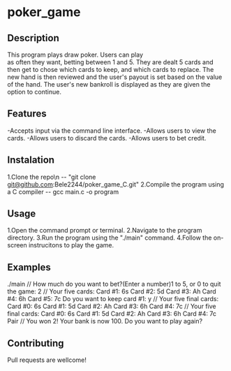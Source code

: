 # poker_game

## Description
  This program plays draw poker. Users can play  
  as often they want, betting between 1 and 5. They
  are dealt 5 cards and then get to chose which cards to keep,
  and which cards to replace. The new hand is then reviewed and the 
  user's payout is set based on the value of the hand. The user's new
  bankroll is displayed as they are given the option to continue.

## Features
-Accepts input via the command line interface.
-Allows users to view the cards.
-Allows users to discard the cards.
-Allows users to bet credit. 


## Instalation
1.Clone the repo\n
-- "git clone git@github.com:Bele2244/poker_game_C.git"
2.Compile the program using a C compiler
-- gcc main.c -o program

## Usage
1.Open the command prompt or terminal.
2.Navigate to the program directory.
3.Run the program using the "./main" command.
4.Follow the on-screen instrucitons to play the game. 

## Examples
./main
//
How much do you want to bet?(Enter a number)1 to 5, or 0 to quit the game: 2
//
Your five cards: 
Card #1: 6s
Card #2: 5d
Card #3: Ah
Card #4: 6h
Card #5: 7c
Do you want to keep card #1: y
//
Your five final cards: 
Card #0: 6s
Card #1: 5d
Card #2: Ah
Card #3: 6h
Card #4: 7c
//
Your five final cards: 
Card #0: 6s
Card #1: 5d
Card #2: Ah
Card #3: 6h
Card #4: 7c
Pair
//
You won 2!
Your bank is now 100.
Do you want to play again?

## Contributing

Pull requests are wellcome!
